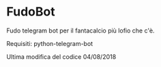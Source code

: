 # FudoBot
Fudo telegram bot per il fantacalcio più lofio che c'è.

Requisiti: python-telegram-bot

Ultima modifica del codice 04/08/2018
